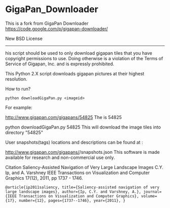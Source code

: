 GigaPan_Downloader
==================
This is a fork from GigaPan Downloader
https://code.google.com/p/gigapan-downloader/

New BSD License

- - -

his script should be used to only download gigapan tiles that you have copyright permissions to use. Doing otherwise is a violation of the Terms of Service of Gigapan, Inc. and is expressly prohibited.

This Python 2.X script downloads gigapan pictures at their highest resolution.

How to run?

`python downloadGigaPan.py <imageid>`

For example:

http://www.gigapan.com/gigapans/54825
The <imageid> is 54825

python downloadGigaPan.py 54825
This will download the image tiles into directory "54825"

User snapshots(tags) locations and descriptions can be found at :

http://www.gigapan.com/gigapans/<imageid>/snapshots.json
This software is made available for research and non-commercial use only.

Citation
Saliency-Assisted Navigation of Very Large Landscape Images
C.Y. Ip, and A. Varshney
IEEE Transactions on Visualization and Computer Graphics 
17(12), 2011, pp 1737 - 1746.

`@article{ip2011saliency,
  title={Saliency-assisted navigation of very large landscape images},
  author={Ip, C.Y. and Varshney, A.},
  journal={IEEE Transactions on Visualization and Computer Graphics},
  volume={17},
  number={12},
  pages={1737--1746},
  year={2011},
}`

